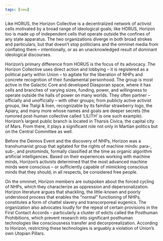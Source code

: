 ```yaml
---
tags: [new]
---
```

Like HORUS, the Horizon Collective is a decentralized network of activist cells motivated by a broad range of ideological goals; like HORUS, Horizon too is made up of independent cells that operate outside the confines of any state apparatus. The two organizations diverge in both broad strokes and particulars, but that doesn’t stop politicians and the omninet media from conflating them – intentionally, or as an unacknowledged result of dominant ideological discourses.

Horizon’s primary difference from HORUS is the focus of its advocacy. The Horizon Collective uses direct action and lobbying – it is registered as a political party within Union – to agitate for the liberation of NHPs and concrete recognition of their fundamental personhood. The group is most active in the Galactic Core and developed Diasporan space, where it has cells and branches of varying sizes, funding, power, and willingness to operate outside the halls of power on many worlds. They often partner – officially and unofficially – with other groups; from publicly active activist groups, like Ttalgi & Ínen, recognizable by its familiar strawberry logo, the Apiary, and many more whose names and goals are deeper secrets (the rumored post-human collective called ‘LILITH’ is one such example). Horizon’s largest public branch is located in Tharsis Civica, the capital city of Mars. From there, it plays a significant role not only in Martian politics but on the Central Committee as well.

Before the Deimos Event and the discovery of NHPs, Horizon was a transhumanist group that agitated for the rights of machine minds: para-, sub-, and protominds, formally classified at the time as organic algorithm artificial intelligences. Based on their experiences working with machine minds, Horizon’s activists determined that the most advanced machine minds were conscious – or sufficiently capable of mimicking conscious minds that they should, in all respects, be considered free people.

On the omninet, Horizon members are outspoken about the forced cycling of NHPs, which they characterize as oppression and depersonalization. Horizon literature argues that shackling, the little-known and poorly understood process that enables the “normal” functioning of NHPs, constitutes a form of chattel slavery and transcorporeal eugenics. The organization also advocates loudly for the repeal of certain provisions in the First Contact Accords – particularly a cluster of edicts called the Posthuman Prohibitions, which prevent research into significant posthuman technologies like consciousness transfer and decorporealization. According to Horizon, restricting these technologies is arguably a violation of Union’s own Utopian Pillars.